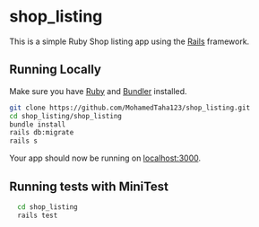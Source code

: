 # shop_listing

This is a simple Ruby Shop listing app using the [Rails](http://rubyonrails.org) framework.

## Running Locally

Make sure you have [Ruby](https://www.ruby-lang.org) and [Bundler](http://bundler.io) installed.

```sh
git clone https://github.com/MohamedTaha123/shop_listing.git
cd shop_listing/shop_listing
bundle install
rails db:migrate
rails s
```

Your app should now be running on [localhost:3000](http://localhost:3000/).
 ## Running tests with MiniTest
 
```sh
  cd shop_listing
  rails test
```
